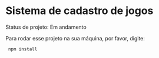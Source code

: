 <h1>Sistema de cadastro de jogos</h1>

 Status de projeto: Em andamento
 
 Para rodar esse projeto na sua máquina, por favor, digite:
 
```
 npm install
```
